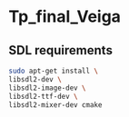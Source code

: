 # Tp_final_Veiga

## SDL requirements

```bash
sudo apt-get install \
libsdl2-dev \
libsdl2-image-dev \
libsdl2-ttf-dev \
libsdl2-mixer-dev cmake
```
